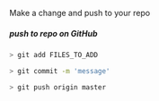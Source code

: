 Make a change and push to your repo

##### push to repo on GitHub
```bash
> git add FILES_TO_ADD
```
```bash
> git commit -m 'message'
```
```bash
> git push origin master

```